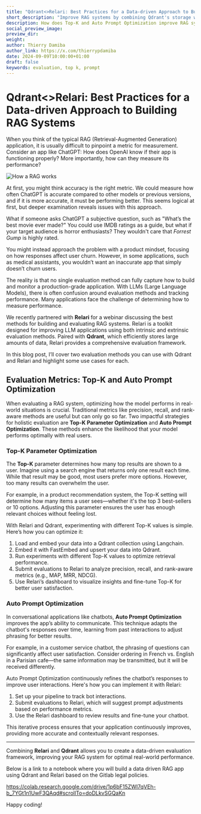```yaml
---
title: "Qdrant<>Relari: Best Practices for a Data-driven Approach to Building RAG systems"
short_description: "Improve RAG systems by combining Qdrant's storage with Relari's evaluation tools for better performance and user experience."
description: How does Top-K and Auto Prompt Optimization improve RAG systems?
social_preview_image: 
preview_dir: 
weight:
author: Thierry Damiba
author_link: https://x.com/thierrypdamiba
date: 2024-09-09T10:00:00+01:00
draft: false
keywords: evaluation, top k, prompt
---
```


# Qdrant<>Relari: Best Practices for a Data-driven Approach to Building RAG Systems

When you think of the typical RAG (Retrieval-Augmented Generation) application, it is usually difficult to pinpoint a metric for measurement. Consider an app like ChatGPT: How does OpenAI know if their app is functioning properly? More importantly, how can they measure its performance?


![How a RAG works](/articles_data/what-is-rag-in-ai/how-rag-works.jpg)

At first, you might think accuracy is the right metric. We could measure how often ChatGPT is accurate compared to other models or previous versions, and if it is more accurate, it must be performing better. This seems logical at first, but deeper examination reveals issues with this approach. 

What if someone asks ChatGPT a subjective question, such as "What’s the best movie ever made?" You could use IMDB ratings as a guide, but what if your target audience is horror enthusiasts? They wouldn't care that _Forrest Gump_ is highly rated.

You might instead approach the problem with a product mindset, focusing on how responses affect user churn. However, in some applications, such as medical assistants, you wouldn’t want an inaccurate app that simply doesn’t churn users.

The reality is that no single evaluation method can fully capture how to build and monitor a production-grade application. With LLMs (Large Language Models), there is often confusion around evaluation methods and tracking performance. Many applications face the challenge of determining how to measure performance.

We recently partnered with **Relari** for a webinar discussing the best methods for building and evaluating RAG systems. Relari is a toolkit designed for improving LLM applications using both intrinsic and extrinsic evaluation methods. Paired with **Qdrant**, which efficiently stores large amounts of data, Relari provides a comprehensive evaluation framework.

In this blog post, I’ll cover two evaluation methods you can use with Qdrant and Relari and highlight some use cases for each.

## Evaluation Metrics: Top-K and Auto Prompt Optimization

When evaluating a RAG system, optimizing how the model performs in real-world situations is crucial. Traditional metrics like precision, recall, and rank-aware methods are useful but can only go so far. Two impactful strategies for holistic evaluation are **Top-K Parameter Optimization** and **Auto Prompt Optimization**. These methods enhance the likelihood that your model performs optimally with real users.

### Top-K Parameter Optimization

The **Top-K** parameter determines how many top results are shown to a user. Imagine using a search engine that returns only one result each time. While that result may be good, most users prefer more options. However, too many results can overwhelm the user.

For example, in a product recommendation system, the Top-K setting will determine how many items a user sees—whether it's the top 3 best-sellers or 10 options. Adjusting this parameter ensures the user has enough relevant choices without feeling lost.

With Relari and Qdrant, experimenting with different Top-K values is simple. Here’s how you can optimize it:

1. Load and embed your data into a Qdrant collection using Langchain.
2. Embed it with FastEmbed and upsert your data into Qdrant.
3. Run experiments with different Top-K values to optimize retrieval performance.
4. Submit evaluations to Relari to analyze precision, recall, and rank-aware metrics (e.g., MAP, MRR, NDCG).
5. Use Relari’s dashboard to visualize insights and fine-tune Top-K for better user satisfaction.

### Auto Prompt Optimization

In conversational applications like chatbots, **Auto Prompt Optimization** improves the app’s ability to communicate. This technique adapts the chatbot's responses over time, learning from past interactions to adjust phrasing for better results.

For example, in a customer service chatbot, the phrasing of questions can significantly affect user satisfaction. Consider ordering in French vs. English in a Parisian cafe—the same information may be transmitted, but it will be received differently.

Auto Prompt Optimization continuously refines the chatbot’s responses to improve user interactions. Here's how you can implement it with Relari:

1. Set up your pipeline to track bot interactions.
2. Submit evaluations to Relari, which will suggest prompt adjustments based on performance metrics.
3. Use the Relari dashboard to review results and fine-tune your chatbot.

This iterative process ensures that your application continuously improves, providing more accurate and contextually relevant responses.

---

Combining **Relari** and **Qdrant** allows you to create a data-driven evaluation framework, improving your RAG system for optimal real-world performance.

Below is a link to a notebook where you will build a data driven RAG app using Qdrant and Relari based on the Gitlab legal policies.


https://colab.research.google.com/drive/1p6bF15ZWI7qVEh-b_7YGt1n1UwF3QAqd#scrollTo=doDLkvSGQaKn

Happy coding!
